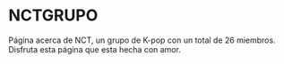 # NCTGRUPO
Página acerca de NCT, un grupo de K-pop con un total de 26 miembros. Disfruta esta página que esta hecha con amor.
